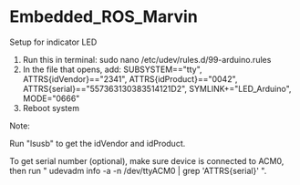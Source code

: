 # Embedded_ROS_Marvin
Setup for indicator LED

1. Run this in terminal: 
    sudo nano /etc/udev/rules.d/99-arduino.rules
2. In the file that opens, add: 
    SUBSYSTEM=="tty", ATTRS{idVendor}=="2341", ATTRS{idProduct}=="0042", ATTRS{serial}=="557363130383514121D2", SYMLINK+="LED_Arduino", MODE="0666"
3. Reboot system

Note:

Run "lsusb" to get the idVendor and idProduct.

To get serial number (optional), make sure device is connected to ACM0, then run " udevadm info -a -n /dev/ttyACM0 | grep 'ATTRS{serial}' ".
